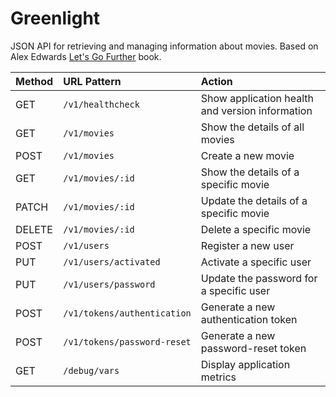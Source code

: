 # Greenlight
JSON API for retrieving and managing information about movies. Based on Alex Edwards [Let's Go Further](https://lets-go-further.alexedwards.net/) book.


| Method | URL Pattern | Action |
| :--- | :--- | :--- |
| GET | `/v1/healthcheck` | Show application health and version information |
| GET | `/v1/movies` | Show the details of all movies |
| POST | `/v1/movies` | Create a new movie |
| GET | `/v1/movies/:id` | Show the details of a specific movie |
| PATCH | `/v1/movies/:id` | Update the details of a specific movie |
| DELETE | `/v1/movies/:id` | Delete a specific movie |
| POST | `/v1/users` | Register a new user |
| PUT | `/v1/users/activated` | Activate a specific user |
| PUT | `/v1/users/password` | Update the password for a specific user |
| POST | `/v1/tokens/authentication` | Generate a new authentication token |
| POST | `/v1/tokens/password-reset` | Generate a new password-reset token |
| GET | `/debug/vars` | Display application metrics |